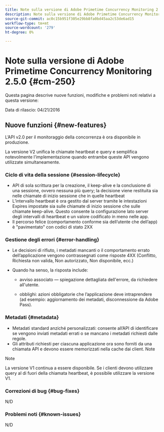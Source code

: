 ```yaml
---
title: Note sulla versione di Adobe Primetime Concurrency Monitoring 2.5.0
description: Note sulla versione di Adobe Primetime Concurrency Monitoring 2.5.0
source-git-commit: ac0c15b951f305e29bb8fa0bd45aa2c53de6ad15
workflow-type: tm+mt
source-wordcount: '279'
ht-degree: 0%

---
```



# Note sulla versione di Adobe Primetime Concurrency Monitoring 2.5.0 {#cm-250}

Questa pagina descrive nuove funzioni, modifiche e problemi noti relativi a questa versione:

Data di rilascio: 04/21/2016

## Nuove funzioni {#new-features}

L’API v2.0 per il monitoraggio della concorrenza è ora disponibile in produzione.

La versione V2 unifica le chiamate heartbeat e query e semplifica notevolmente l’implementazione quando entrambe queste API vengono utilizzate simultaneamente.



### Ciclo di vita della sessione {#session-lifecycle}

* API di sola scrittura per la creazione, il keep-alive e la conclusione di una sessione, ovvero nessuna più query; la decisione viene restituita sia nelle chiamate di inizio sessione che in quelle heartbeat
* L’intervallo heartbeat è ora gestito dal server tramite le intestazioni Expires impostate sia sulle chiamate di inizio sessione che sulle chiamate keep-alive. Questo consente la configurazione lato server degli intervalli di heartbeat e un valore codificato in meno nelle app.
* Il percorso felice (comportamento conforme sia dell’utente che dell’app) è &quot;pavimentato&quot; con codici di stato 2XX

### Gestione degli errori {#error-handling}

* Le decisioni di rifiuto, i metadati mancanti o il comportamento errato dell’applicazione vengono contrassegnati come risposte 4XX (Conflitto, Richiesta non valida, Non autorizzato, Non disponibile, ecc.)

* Quando ha senso, la risposta include:

   * avviso associato — spiegazione dettagliata dell&#39;errore, da richiedere all&#39;utente.

   * obblighi: azioni obbligatorie che l’applicazione deve intraprendere (ad esempio: aggiornamento dei metadati, disconnessione da Adobe Pass).

### Metadati {#metadata}

* Metadati standard anziché personalizzati: consente all’API di identificare se vengono inviati metadati errati o se mancano i metadati richiesti dalle regole.
* Gli attributi richiesti per ciascuna applicazione ora sono forniti da una chiamata API e devono essere memorizzati nella cache dai client.
Note

>[!NOTE]
>
>La versione V1 continua a essere disponibile. Se i clienti devono utilizzare query al di fuori della chiamata heartbeat, è possibile utilizzare la versione V1.




### Correzioni di bug {#bug-fixes}

N/D

### Problemi noti {#known-issues}

N/D
